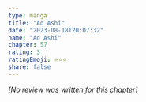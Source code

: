 ```yaml
---
type: manga
title: "Ao Ashi"
date: "2023-08-18T20:07:32"
name: "Ao Ashi"
chapter: 57
rating: 3
ratingEmoji: ⭐️⭐️⭐️
share: false
---
```


*[No review was written for this chapter]*
